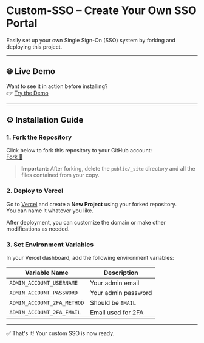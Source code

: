 # Custom-SSO – Create Your Own SSO Portal

Easily set up your own Single Sign-On (SSO) system by forking and deploying this project.

---

## 🌐 Live Demo

Want to see it in action before installing?  
👉 [Try the Demo](https://custom-sso.vercel.app)

---

## ⚙️ Installation Guide

### 1. Fork the Repository  
Click below to fork this repository to your GitHub account:  
[Fork 🍴](https://github.com/JagerMidnight/Custom-SSO/fork)

> **Important:** After forking, delete the `public/_site` directory and all the files contained from your copy.

### 2. Deploy to Vercel  
Go to [Vercel](https://vercel.com) and create a **New Project** using your forked repository.  
You can name it whatever you like.

After deployment, you can customize the domain or make other modifications as needed.

### 3. Set Environment Variables  
In your Vercel dashboard, add the following environment variables:

| Variable Name              | Description |
|----------------------------|------------------------|
| `ADMIN_ACCOUNT_USERNAME`   | Your admin email       |
| `ADMIN_ACCOUNT_PASSWORD`   | Your admin password    |
| `ADMIN_ACCOUNT_2FA_METHOD` | Should be `EMAIL`      |
| `ADMIN_ACCOUNT_2FA_EMAIL`  | Email used for 2FA     |

---

✅ That's it! Your custom SSO is now ready.
